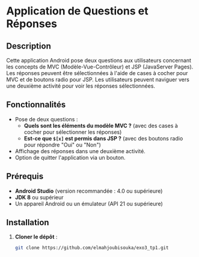 # Application de Questions et Réponses

## Description

Cette application Android pose deux questions aux utilisateurs concernant les concepts de MVC (Modèle-Vue-Contrôleur) et JSP (JavaServer Pages). Les réponses peuvent être sélectionnées à l'aide de cases à cocher pour MVC et de boutons radio pour JSP. Les utilisateurs peuvent naviguer vers une deuxième activité pour voir les réponses sélectionnées.

## Fonctionnalités

- Pose de deux questions :
  - **Quels sont les éléments du modèle MVC ?** (avec des cases à cocher pour sélectionner les réponses)
  - **Est-ce que `$[x]` est permis dans JSP ?** (avec des boutons radio pour répondre "Oui" ou "Non")
- Affichage des réponses dans une deuxième activité.
- Option de quitter l'application via un bouton.

## Prérequis

- **Android Studio** (version recommandée : 4.0 ou supérieure)
- **JDK 8** ou supérieur
- Un appareil Android ou un émulateur (API 21 ou supérieure)

## Installation

1. **Cloner le dépôt** :
   ```bash
   git clone https://github.com/elmahjoubisouka/exo3_tp1.git
